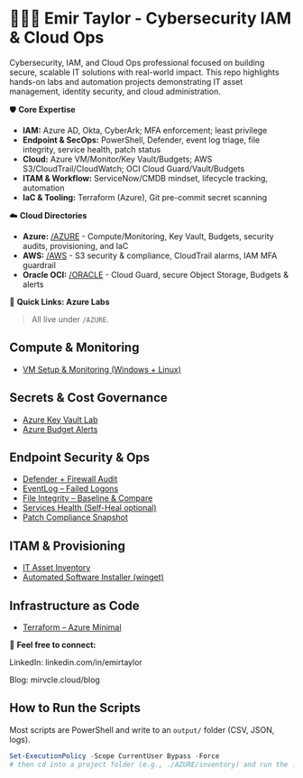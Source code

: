 # 👨🏾‍💻 Emir Taylor - Cybersecurity IAM & Cloud Ops

Cybersecurity, IAM, and Cloud Ops professional focused on building secure, scalable IT solutions with real-world impact. This repo highlights hands-on labs and automation projects demonstrating IT asset management, identity security, and cloud administration.

🛡️ **Core Expertise**  
- **IAM:** Azure AD, Okta, CyberArk; MFA enforcement; least privilege  
- **Endpoint & SecOps:** PowerShell, Defender, event log triage, file integrity, service health, patch status  
- **Cloud:** Azure VM/Monitor/Key Vault/Budgets; AWS S3/CloudTrail/CloudWatch; OCI Cloud Guard/Vault/Budgets  
- **ITAM & Workflow:** ServiceNow/CMDB mindset, lifecycle tracking, automation  
- **IaC & Tooling:** Terraform (Azure), Git pre-commit secret scanning

☁️ **Cloud Directories**
- **Azure:** [/AZURE](./AZURE) - Compute/Monitoring, Key Vault, Budgets, security audits, provisioning, and IaC  
- **AWS:** [/AWS](./AWS) - S3 security & compliance, CloudTrail alarms, IAM MFA guardrail  
- **Oracle OCI:** [/ORACLE](./ORACLE) - Cloud Guard, secure Object Storage, Budgets & alerts


📂 **Quick Links: Azure Labs**
> All live under `/AZURE`.

## Compute & Monitoring
- [VM Setup & Monitoring (Windows + Linux)](./AZURE/AzureVM/)

## Secrets & Cost Governance
- [Azure Key Vault Lab](./AZURE/AzureKeyVault-Lab/)
- [Azure Budget Alerts](./AZURE/Azure-Budget-Alerts/)

## Endpoint Security & Ops
- [Defender + Firewall Audit](./AZURE/DefenderFirewall-Audit/)
- [EventLog – Failed Logons](./AZURE/EventLog-FailedLogons/)
- [File Integrity – Baseline & Compare](./AZURE/FileIntegrity-Baseline/)
- [Services Health (Self-Heal optional)](./AZURE/Services-Health/)
- [Patch Compliance Snapshot](./AZURE/PatchCompliance-Snapshot/)

## ITAM & Provisioning
- [IT Asset Inventory](./AZURE/Inventory/)
- [Automated Software Installer (winget)](./AZURE/SoftwareInstaller/)

## Infrastructure as Code
- [Terraform – Azure Minimal](./AZURE/Terraform-Azure-Minimal/)


🔗 **Feel free to connect:**

LinkedIn: linkedin.com/in/emirtaylor

Blog: mirvcle.cloud/blog


## How to Run the Scripts
Most scripts are PowerShell and write to an `output/` folder (CSV, JSON, logs).

```powershell
Set-ExecutionPolicy -Scope CurrentUser Bypass -Force
# then cd into a project folder (e.g., ./AZURE/inventory) and run the .ps1


